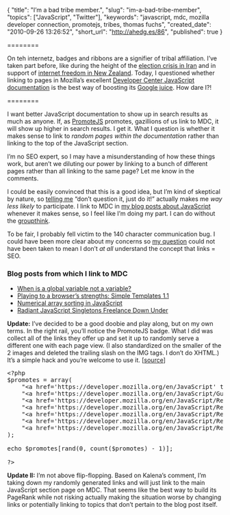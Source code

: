 {
  "title": "I’m a bad tribe member.",
  "slug": "im-a-bad-tribe-member",
  "topics": ["JavaScript", "Twitter"],
  "keywords": "javascript, mdc, mozilla developer connection, promotejs, tribes, thomas fuchs",
  "created_date": "2010-09-26 13:26:52",
  "short_url": "http://ahedg.es/86",
  "published": true
}

========

On teh internetz, badges and ribbons are a signifier of tribal affiliation. I’ve taken part before, like during the height of the [election crisis in Iran](http://helpiranelection.com/) and in support of [internet freedom in New Zealand](http://www.geekzone.co.nz/juha/6247). Today, I questioned whether linking to pages in Mozilla’s excellent [Developer Center JavaScript documentation](https://developer.mozilla.org/en/JavaScript) is the best way of boosting its [Google juice](http://google.about.com/od/g/g/google_juice.htm). How dare I?!

========

I want better JavaScript documentation to show up in search results as much as anyone. If, as [PromoteJS](http://www.promotejs.com/) promotes, gazillions of us link to MDC, it will show up higher in search results. I get it. What I question is whether it makes sense to link to _random pages within the documentation_ rather than linking to the top of the JavaScript section.


I’m no SEO expert, so I may have a misunderstanding of how these things work, but aren’t we diluting our power by linking to a bunch of different pages rather than all linking to the same page? Let me know in the comments.


I could be easily convinced that this is a good idea, but I’m kind of skeptical by nature, so [telling me](https://twitter.com/#!/thomasfuchs/status/25606632227) “don’t question it, just do it!” actually makes me _way less likely_ to participate. I link to MDC in [my blog posts about JavaScript](http://andrew.hedges.name/blog/topic/JavaScript) whenever it makes sense, so I feel like I’m doing my part. I can do without the [groupthink](http://en.wikipedia.org/wiki/Groupthink).


To be fair, I probably fell victim to the 140 character communication bug. I could have been more clear about my concerns so [my question](https://twitter.com/#!/segdeha/status/25605723646) could not have been taken to mean I don’t _at all_ understand the concept that links = SEO.


### Blog posts from which I link to MDC

* [When is a global variable not a variable?](http://andrew.hedges.name/blog/2010/04/07/when-is-a-global-variable-not-a-variable)
* [Playing to a browser’s strengths: Simple Templates 1.1](http://andrew.hedges.name/blog/2008/09/06/playing-to-a-browsers-strengths)
* [Numerical array sorting in JavaScript](http://andrew.hedges.name/blog/2008/08/26/numerical-array-sorting-in-javascript)
* [Radiant JavaScript Singletons Freelance Down Under](http://andrew.hedges.name/blog/2008/02/28/radiant-javascript-singletons-freelance-down-under)

**Update:** I’ve decided to be a good doobie and play along, but on my own terms. In the right rail, you’ll notice the PromoteJS badge. What I did was collect all of the links they offer up and set it up to randomly serve a different one with each page view. (I also standardized on the smaller of the 2 images and deleted the trailing slash on the IMG tags. I don’t do XHTML.) It’s a simple hack and you’re welcome to use it. [[source](/blog/assets/files/promotejs.php.txt)]

<pre class="sh_php" style="overflow: hidden;">&lt;?php
$promotes = array(
    "&lt;a href='https://developer.mozilla.org/en/JavaScript' title='JavaScript Reference, JavaScript Guide, JavaScript API, JS API, JS Guide, JS Reference, Learn JS, JS Documentation'&gt;&lt;img src='http://static.jsconf.us/promotejshs.png' height='150' width='180' alt='JavaScript Reference, JavaScript Guide, JavaScript API, JS API, JS Guide, JS Reference, Learn JS, JS Documentation'&gt;&lt;/a&gt;",
    "&lt;a href='https://developer.mozilla.org/en/JavaScript/Guide' title='JS Tutorial, JavaScript Tutorial, JavaScript Guide, Learn JavaScript JS, How To Learn JS, Learning JavaScript'&gt;&lt;img src='http://static.jsconf.us/promotejshs.png' height='150' width='180' alt='JS Tutorial, JavaScript Tutorial, JavaScript Guide, Learn JavaScript JS, How To Learn JS, Learning JavaScript'&gt;&lt;/a&gt;",
    "&lt;a href='https://developer.mozilla.org/en/JavaScript/Reference/Global_Objects/Array' title='JavaScript JS Documentation: JS Array lastIndexOf, JavaScript Array lastIndexOf, JS Array .lastIndexOf, JavaScript Array .lastIndexOf'&gt;&lt;img src='http://static.jsconf.us/promotejshs.png' height='150' width='180' alt='JavaScript JS Documentation: JS Array lastIndexOf, JavaScript Array lastIndexOf, JS Array .lastIndexOf, JavaScript Array .lastIndexOf'&gt;&lt;/a&gt;",
    "&lt;a href='https://developer.mozilla.org/en/JavaScript/Reference/Global_Objects/Function' title='JavaScript JS Documentation: JS Function arguments, JavaScript Function arguments, JS Function .arguments, JavaScript Function .arguments'&gt;&lt;img src='http://static.jsconf.us/promotejshs.png' height='150' width='180' alt='JavaScript JS Documentation: JS Function arguments, JavaScript Function arguments, JS Function .arguments, JavaScript Function .arguments'&gt;&lt;/a&gt;",
    "&lt;a href='https://developer.mozilla.org/en/JavaScript/Reference/Global_Objects/Number' title='JavaScript JS Documentation: JS Number valueOf, JavaScript Number valueOf, JS Number .valueOf, JavaScript Number .valueOf'&gt;&lt;img src='http://static.jsconf.us/promotejshs.png' height='150' width='180' alt='JavaScript JS Documentation: JS Number valueOf, JavaScript Number valueOf, JS Number .valueOf, JavaScript Number .valueOf'&gt;&lt;/a&gt;",
    "&lt;a href='https://developer.mozilla.org/en/JavaScript/Reference/Global_Objects/RegExp' title='JavaScript JS Documentation: JS RegExp test, JavaScript RegExp test, JS RegExp .test, JavaScript RegExp .test'&gt;&lt;img src='http://static.jsconf.us/promotejshs.png' height='150' width='180' alt='JavaScript JS Documentation: JS RegExp test, JavaScript RegExp test, JS RegExp .test, JavaScript RegExp .test'&gt;&lt;/a&gt;",
    "&lt;a href='https://developer.mozilla.org/en/JavaScript/Reference/Global_Objects/String' title='JavaScript JS Documentation: JS String split, JavaScript String split, JS String .split, JavaScript String .split'&gt;&lt;img src='http://static.jsconf.us/promotejshs.png' height='150' width='180' alt='JavaScript JS Documentation: JS String split, JavaScript String split, JS String .split, JavaScript String .split'&gt;&lt;/a&gt;",
);

echo $promotes[rand(0, count($promotes) - 1)];

?&gt;</pre>

**Update II:** I’m not above flip-flopping. Based on Kalena’s comment, I’m taking down my randomly generated links and will just link to the main JavaScript section page on MDC. That seems like the best way to build its PageRank while not risking actually making the situation worse by changing links or potentially linking to topics that don’t pertain to the blog post itself.
